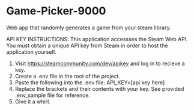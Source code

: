 # Game-Picker-9000
Web app that randomly generates a game from your steam library. 

API KEY INSTRUCTIONS:
This application accessses the Steam Web API. You must obtain a unique API key from Steam in order to host the application yourself. 

1. Visit https://steamcommunity.com/dev/apikey and log in to recieve a key.
2. Create a .env file in the root of the project.
3. Paste the following into the .env file: API_KEY=[api key here] 
4. Replace the brackets and their contents with your key. See provided .env_sample file for reference.
5. Give it a whirl.

